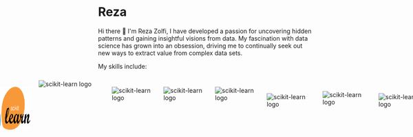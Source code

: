 # Reza
Hi there 👋 I'm Reza Zolfi,
I have developed a passion for uncovering hidden patterns and gaining insightful visions from data. My fascination with data science has grown into an obsession, driving me to continually seek out new ways to extract value from complex data sets.

My skills include:

<div style="display: flex; justify-content: center; align-items: center;">
  <img src="https://github.com/scikit-learn/scikit-learn/blob/main/doc/logos/scikit-learn-logo-without-subtitle.svg" width="100" height="100" alt="scikit-learn logo" style="margin: 10px;">
  <img src="https://camo.githubusercontent.com/fe5ced87b3ae4c3c7c36fbeff02c3e0f99edae2dd1dd9d7b58195115788760ad/68747470733a2f2f7777772e74656e736f72666c6f772e6f72672f696d616765732f74665f6c6f676f5f686f72697a6f6e74616c2e706e67" width="150" height="130" alt="scikit-learn logo" style="margin: 10px;">
  <img src="https://github.com/valohai/ml-logos/blob/master/keras.svg" width="100" height="100" alt="scikit-learn logo" style="margin: 10px;">
  <img src="https://github.com/pandas-dev/pandas/blob/761bceb77d44aa63b71dda43ca46e8fd4b9d7422/web/pandas/static/img/pandas.svg" width="100" height="100" alt="scikit-learn logo" style="margin: 10px;">
  <img src="https://numpy.org/images/logo.svg" width="100" height="100" alt="scikit-learn logo" style="margin: 10px;">
  <img src="https://upload.wikimedia.org/wikipedia/commons/8/87/Sql_data_base_with_logo.png" width="110" height="70" alt="scikit-learn logo" style="margin: 10px;">
  <img src="https://www.python.org/static/community_logos/python-logo-generic.svg" width="110" height="80" alt="scikit-learn logo" style="margin: 10px;">
  <img src="file:///C:/Users/user/Downloads/streamlit-logo-primary-colormark-darktext.svg" width="110" height="70" alt="scikit-learn logo" style="margin: 10px;">
</div>
